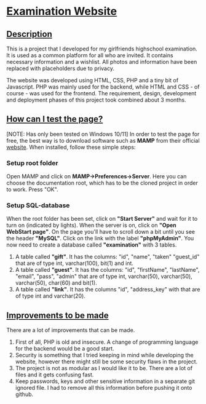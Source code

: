 # <ins>Examination Website</ins>

## <ins>Description</ins>
This is a project that I developed for my girlfriends highschool examination. It is used as a 
common platform for all who are invited. It contains necessary information and a wishlist. 
All photos and information have been replaced with placeholders due to privacy. 

The website was developed using HTML, CSS, PHP and a tiny bit of Javascript. PHP was mainly used for the backend, while
HTML and CSS - of course - was used for the frontend. The requirement, design, development and deployment phases of this
project took combined about 3 months. 

## <ins>How can I test the page?</ins>
[NOTE: Has only been tested on Windows 10/11]
In order to test the page for free, the best way is to download software such as <b>MAMP</b> from their
official [website](https://www.mamp.info/en/windows/). When installed, follow these simple steps:

### Setup root folder
Open MAMP and click on <b>MAMP->Preferences->Server</b>. Here you can choose the documentation root, which has to be the cloned project in order to work.
Press "OK".
### Setup SQL-database
When the root folder has been set, click on <b>"Start Server"</b> and wait for it to turn on (indicated by lights).
When the server is on, click on <b>"Open WebStart page"</b>. On the page you'll have to scroll down a bit until you see the header
<b>"MySQL"</b>. Click on the link with the label  <b>"phpMyAdmin"</b>. You now need to create a database called <b>"examination"</b> with 3 tables.
1. A table called  <b>"gift"</b>. It has the columns: "id", "name", "taken" "guest_id" that are of type int, varchar(100), bit(1) and int.
2. A table called  <b>"guest"</b>. It has the columns: "id", "firstName", "lastName", "email", "pass", "admin" that are of type int, varchar(50), varchar(50), varchar(50), char(60) and bit(1).
3. A table called  <b>"link"</b>. It has the columns "id", "address_key" with that are of type int and varchar(20).

## <ins>Improvements to be made</ins>
There are a lot of improvements that can be made. 
1. First of all, PHP is old and insecure. A change of programming language for the backend would be a good start. 
2. Security is something that I tried keeping in mind while developing the website, however there might still be some 
security flaws in the project. 
3. The project is not as modular as I would like it to be. There are a lot of files and it gets confusing fast.
4. Keep passwords, keys and other sensitive information in a separate git ignored file. I had to remove all this information before pushing it onto github.
